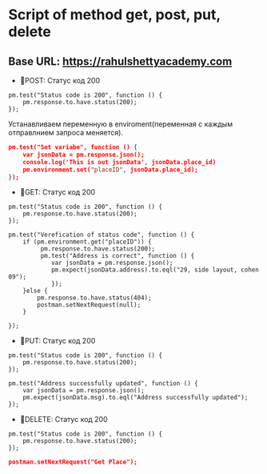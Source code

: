 # Script of method get, post, put, delete

## Base URL: https://rahulshettyacademy.com

- 🔶POST:
  Статус код 200
  
```postman
pm.test("Status code is 200", function () {
    pm.response.to.have.status(200);
});
```
  Устанавливаем переменную в enviroment(переменная с каждым отправлнием запроса меняется).
```json
pm.test("Set variabe", function () {
    var jsonData = pm.response.json();
    console.log('This is out jsonData', jsonData.place_id)
    pm.environment.set("placeID", jsonData.place_id);
});
```
- 🔶GET:
  Статус код 200
   
```postman
pm.test("Status code is 200", function () {
    pm.response.to.have.status(200);
});
```

```postman
pm.test("Verefication of status code", function () {
    if (pm.environment.get("placeID")) {
         pm.response.to.have.status(200);
         pm.test("Address is correct", function () {
            var jsonData = pm.response.json();
            pm.expect(jsonData.address).to.eql("29, side layout, cohen 09");
            });
    }else {
        pm.response.to.have.status(404);
        postman.setNextRequest(null);
    }
   
});
```
- 🔶PUT:
  Статус код 200
   
```postman
pm.test("Status code is 200", function () {
    pm.response.to.have.status(200);
});
```
```postman
pm.test("Address successfully updated", function () {
    var jsonData = pm.response.json();
    pm.expect(jsonData.msg).to.eql("Address successfully updated");
});
```

- 🔶DELETE:
  Статус код 200
   
```postman
pm.test("Status code is 200", function () {
    pm.response.to.have.status(200);
});
```

```json
postman.setNextRequest("Get Place");

```






  

